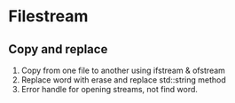 # Filestream

## Copy and replace
1. Copy from one file to another using ifstream & ofstream
2. Replace word with erase and replace std::string method
3. Error handle for opening streams, not find word.



